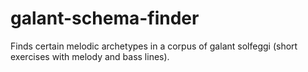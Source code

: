 # galant-schema-finder
Finds certain melodic archetypes in a corpus of galant solfeggi (short exercises with melody and bass lines).
